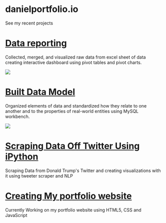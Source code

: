 # danielportfolio.io
See my recent projects
# [Data reporting](https://github.com/DanielGodfinger/danielportfolio.io/blob/main/source/Business%20Analysis(Dashboard_report).xlsx)
Collected, merged, and visualized raw data from excel sheet of data creating interactive dashboard using pivot tables and pivot charts.

![](https://github.com/DanielGodfinger/danielportfolio.io/blob/main/images/Dashboard.png)

# [Built Data Model](https://github.com/DanielGodfinger/danielportfolio.io/blob/main/source/Database%20Model.mwb)
Organized elements of data and standardized how they relate to one another and to the properties of real-world entities using MySQL workbench.

![](https://github.com/DanielGodfinger/danielportfolio.io/blob/main/images/data%20model%202.png)

# [Scraping Data Off Twitter Using iPython](https://github.com/DanielGodfinger/danielportfolio.io)
Scraping Data from Donald Trump's Twitter and creating visualizations with it using tweeter scraper and NLP
# [Creating My portfolio website](https://github.com/DanielGodfinger/danielportfolio.io)
Currently Working on my portfolio website using HTML5, CSS and JavaScript

